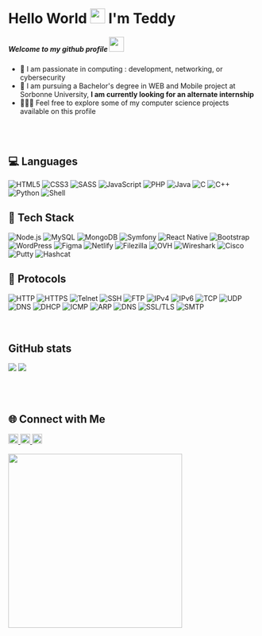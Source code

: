 <div id="header" align="left">
  <h1>Hello World <img src="https://media.giphy.com/media/hvRJCLFzcasrR4ia7z/giphy.gif" width="30px"/> I'm Teddy</h1>
  <!--<img src="https://komarev.com/ghpvc/?username=teddyfresnes&style=flat-square&color=blue" alt=""/>-->
  <h5>Welcome to my github profile <img src="https://media.giphy.com/media/WUlplcMpOCEmTGBtBW/giphy.gif" width="30"></h5>
  <ul>
    <li>🔎 I am passionate in computing : development, networking, or cybersecurity</li>
    <li>🏫 I am pursuing a Bachelor's degree in WEB and Mobile project at Sorbonne University, <strong>I am currently looking for an alternate internship</strong></li>
    <li>👨🏻‍💻 Feel free to explore some of my computer science projects available on this profile</li>
  </ul>
  <br /><br />
  <h2>💻 Languages</h2>
  <img src="https://img.shields.io/badge/HTML5-E34F26?style=for-the-badge&logo=html5&logoColor=white" alt="HTML5">
  <img src="https://img.shields.io/badge/CSS3-1572B6?style=for-the-badge&logo=css3&logoColor=white" alt="CSS3">
  <img src="https://img.shields.io/badge/SASS-CC6699?style=for-the-badge&logo=sass&logoColor=white" alt="SASS">
  <img src="https://img.shields.io/badge/JavaScript-F7DF1E?style=for-the-badge&logo=javascript&logoColor=black" alt="JavaScript">
  <img src="https://img.shields.io/badge/PHP-777BB4?style=for-the-badge&logo=php&logoColor=white" alt="PHP">
  <img src="https://img.shields.io/badge/Java-007396?style=for-the-badge&logo=java&logoColor=white" alt="Java">
  <img src="https://img.shields.io/badge/C-A8B9CC?style=for-the-badge&logo=c&logoColor=white" alt="C">
  <img src="https://img.shields.io/badge/C++-00599C?style=for-the-badge&logo=c%2B%2B&logoColor=white" alt="C++">
  <img src="https://img.shields.io/badge/Python-3776AB?style=for-the-badge&logo=python&logoColor=white" alt="Python">
  <img src="https://img.shields.io/badge/Shell-4EAA25?style=for-the-badge&logo=gnu-bash&logoColor=white" alt="Shell">
  <br />
  <h2>🧳 Tech Stack</h2>
  <img src="https://img.shields.io/badge/Node.js-339933?style=for-the-badge&logo=node.js&logoColor=white" alt="Node.js">
  <img src="https://img.shields.io/badge/MySQL-4479A1?style=for-the-badge&logo=mysql&logoColor=white" alt="MySQL">
  <img src="https://img.shields.io/badge/MongoDB-47A248?style=for-the-badge&logo=mongodb&logoColor=white" alt="MongoDB">
  <img src="https://img.shields.io/badge/Symfony-000000?style=for-the-badge&logo=symfony&logoColor=white" alt="Symfony">
  <img src="https://img.shields.io/badge/React_Native-61DAFB?style=for-the-badge&logo=react&logoColor=white" alt="React Native">
  <img src="https://img.shields.io/badge/Bootstrap-7952B3?style=for-the-badge&logo=bootstrap&logoColor=white" alt="Bootstrap">
  <img src="https://img.shields.io/badge/WordPress-21759B?style=for-the-badge&logo=WordPress&logoColor=white" alt="WordPress">
  <img src="https://img.shields.io/badge/Figma-F24E1E?style=for-the-badge&logo=figma&logoColor=white" alt="Figma">
  <img src="https://img.shields.io/badge/Netlify-00C7B7?style=for-the-badge&logo=netlify&logoColor=white" alt="Netlify">
  <img src="https://img.shields.io/badge/Filezilla-BF0000?style=for-the-badge&logo=filezilla&logoColor=white" alt="Filezilla">
  <img src="https://img.shields.io/badge/OVH-123F6D?style=for-the-badge&logo=ovh&logoColor=white" alt="OVH">
  <img src="https://img.shields.io/badge/Wireshark-1679A7?style=for-the-badge&logo=wireshark&logoColor=white" alt="Wireshark">
  <img src="https://img.shields.io/badge/Cisco-1BA0D7?style=for-the-badge&logo=cisco&logoColor=white" alt="Cisco">
  <img src="https://img.shields.io/badge/Putty-005CAB?style=for-the-badge" alt="Putty">
  <img src="https://img.shields.io/badge/Hashcat-3498DB?style=for-the-badge" alt="Hashcat">
  <br />
  <h2>📄 Protocols</h2>
  <img src="https://img.shields.io/badge/HTTP-002366?style=for-the-badge&logo=http&logoColor=white" alt="HTTP">
  <img src="https://img.shields.io/badge/HTTPS-002366?style=for-the-badge&logo=https&logoColor=white" alt="HTTPS">
  <img src="https://img.shields.io/badge/Telnet-002366?style=for-the-badge&logo=telnet&logoColor=white" alt="Telnet">
  <img src="https://img.shields.io/badge/SSH-002366?style=for-the-badge&logo=ssh&logoColor=white" alt="SSH">
  <img src="https://img.shields.io/badge/FTP-002366?style=for-the-badge&logo=ftp&logoColor=white" alt="FTP">
  <img src="https://img.shields.io/badge/IPv4-002366?style=for-the-badge&logo=ipv4&logoColor=white" alt="IPv4">
  <img src="https://img.shields.io/badge/IPv6-002366?style=for-the-badge&logo=ipv6&logoColor=white" alt="IPv6">
  <img src="https://img.shields.io/badge/TCP-002366?style=for-the-badge&logo=tcp&logoColor=white" alt="TCP">
  <img src="https://img.shields.io/badge/UDP-002366?style=for-the-badge&logo=udp&logoColor=white" alt="UDP">
  <img src="https://img.shields.io/badge/DNS-002366?style=for-the-badge&logo=dns&logoColor=white" alt="DNS">
  <img src="https://img.shields.io/badge/DHCP-002366?style=for-the-badge&logo=dhcp&logoColor=white" alt="DHCP">
  <img src="https://img.shields.io/badge/ICMP-002366?style=for-the-badge&logo=icmp&logoColor=white" alt="ICMP">
  <img src="https://img.shields.io/badge/ARP-002366?style=for-the-badge&logo=arp&logoColor=white" alt="ARP">
  <img src="https://img.shields.io/badge/DNS-002366?style=for-the-badge&logo=dns&logoColor=white" alt="DNS">
  <img src="https://img.shields.io/badge/SSL%2FTLS-002366?style=for-the-badge&logo=ssl&logoColor=white" alt="SSL/TLS">
  <img src="https://img.shields.io/badge/SMTP-002366?style=for-the-badge&logo=smtp&logoColor=white" alt="SMTP">
  <br /><br /><br />
  <h2>GitHub stats</h2>
  <div>
    <img src="https://github-readme-streak-stats.herokuapp.com/?user=teddyfresnes&theme=vue-dark&hide_border=true"/>
    <!--<img src="https://github-readme-stats.vercel.app/api?username=teddyfresnes&theme=vue-dark&show_icons=true&hide_border=true&count_private=true"/>-->
    <img src="https://github-readme-stats.vercel.app/api/top-langs/?username=teddyfresnes&theme=vue-dark&show_icons=true&hide_border=true&layout=compact"/>
  </div>
  <br /><br /><br />
  <h2>🌐 Connect with Me</h2>
  <a href="https://www.linkedin.com/in/teddy-koehren-51041320b/" target="_blank">
    <img src="https://img.shields.io/badge/LinkedIn-0077B5?style=for-the-badge&logo=linkedin&logoColor=white" alt="LinkedIn" height="20"/>
  </a>
  <a href="https://github.com/teddyfresnes" target="_blank">
    <img src="https://img.shields.io/badge/GitHub-181717?style=for-the-badge&logo=github&logoColor=white" alt="GitHub" height="20"/>
  </a>
  <a href="https://www.root-me.org/teddyfresnes" target="_blank">
    <img src="https://img.shields.io/badge/RootMe-2C3E50?style=for-the-badge" alt="RootMe" height="20"/>
  </a>
  <br /><br />
  <img src="https://media.giphy.com/media/zOvBKUUEERdNm/giphy.gif" width="350"/>
</div>



